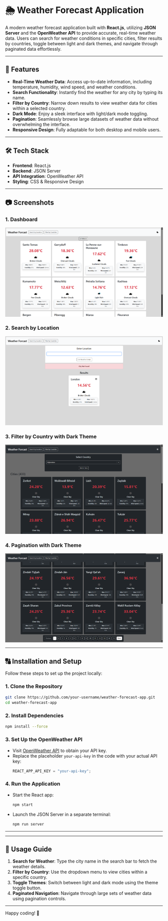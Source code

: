 # 🌦️ Weather Forecast Application

A modern weather forecast application built with **React.js**, utilizing **JSON Server** and the **OpenWeather API** to provide accurate, real-time weather data. Users can search for weather conditions in specific cities, filter results by countries, toggle between light and dark themes, and navigate through paginated data effortlessly.

---

## 🚀 Features

- **Real-Time Weather Data**: Access up-to-date information, including temperature, humidity, wind speed, and weather conditions.
- **Search Functionality**: Instantly find the weather for any city by typing its name.
- **Filter by Country**: Narrow down results to view weather data for cities within a selected country.
- **Dark Mode**: Enjoy a sleek interface with light/dark mode toggling.
- **Pagination**: Seamlessly browse large datasets of weather data without overwhelming the interface.
- **Responsive Design**: Fully adaptable for both desktop and mobile users.

---

## 🛠️ Tech Stack

- **Frontend**: React.js
- **Backend**: JSON Server
- **API Integration**: OpenWeather API
- **Styling**: CSS & Responsive Design

---

## 📷 Screenshots

### 1. Dashboard
![Dashboard](./screenshots/dashboard.png)

### 2. Search by Location
![Search](./screenshots/search.png)

### 3. Filter by Country with Dark Theme
![Filter](./screenshots/fliter.png)

### 4. Pagination with Dark Theme
![Pagination](./screenshots/pagination.png)

---

## 🔠 Installation and Setup

Follow these steps to set up the project locally:

### 1. Clone the Repository
```bash
git clone https://github.com/your-username/weather-forecast-app.git
cd weather-forecast-app
```

### 2. Install Dependencies
```bash
npm install --force
```

### 3. Set Up the OpenWeather API
- Visit [OpenWeather API](https://openweathermap.org/api) to obtain your API key.
- Replace the placeholder `your-api-key` in the code with your actual API key:
  ```javascript
  REACT_APP_API_KEY = "your-api-key";
  ```

### 4. Run the Application
- Start the React app:
  ```bash
  npm start
  ```
- Launch the JSON Server in a separate terminal:
  ```bash
  npm run server
  ```

---

---

## 📙 Usage Guide

1. **Search for Weather**: Type the city name in the search bar to fetch the weather details.
2. **Filter by Country**: Use the dropdown menu to view cities within a specific country.
3. **Toggle Themes**: Switch between light and dark mode using the theme toggle button.
4. **Paginated Navigation**: Navigate through large sets of weather data using pagination controls.

---


Happy coding! 🌟
